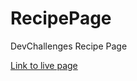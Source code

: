 # RecipePage
DevChallenges Recipe Page

<a href="https://mitmcdan.github.io/RecipePage/">Link to live page</a>
